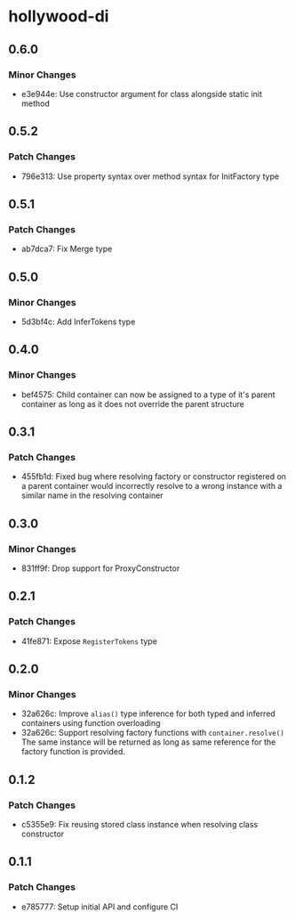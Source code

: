 # hollywood-di

## 0.6.0

### Minor Changes

- e3e944e: Use constructor argument for class alongside static init method

## 0.5.2

### Patch Changes

- 796e313: Use property syntax over method syntax for InitFactory type

## 0.5.1

### Patch Changes

- ab7dca7: Fix Merge type

## 0.5.0

### Minor Changes

- 5d3bf4c: Add InferTokens type

## 0.4.0

### Minor Changes

- bef4575: Child container can now be assigned to a type of it's parent container as long as it does not override the parent structure

## 0.3.1

### Patch Changes

- 455fb1d: Fixed bug where resolving factory or constructor registered on a parent container would incorrectly resolve to a wrong instance with a similar name in the resolving container

## 0.3.0

### Minor Changes

- 831ff9f: Drop support for ProxyConstructor

## 0.2.1

### Patch Changes

- 41fe871: Expose `RegisterTokens` type

## 0.2.0

### Minor Changes

- 32a626c: Improve `alias()` type inference for both typed and inferred containers using function overloading
- 32a626c: Support resolving factory functions with `container.resolve()`
  The same instance will be returned as long as same reference for the factory function is provided.

## 0.1.2

### Patch Changes

- c5355e9: Fix reusing stored class instance when resolving class constructor

## 0.1.1

### Patch Changes

- e785777: Setup initial API and configure CI
